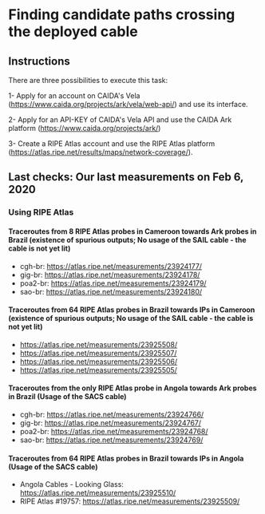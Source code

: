 
# Finding candidate paths crossing the deployed cable

## Instructions

There are three possibilities to execute this task:

1- Apply for an account on CAIDA's Vela (https://www.caida.org/projects/ark/vela/web-api/) and use its interface.

2- Apply for an API-KEY of CAIDA's Vela API and use the CAIDA Ark platform (https://www.caida.org/projects/ark/)

3- Create a RIPE Atlas account and use the RIPE Atlas platform (https://atlas.ripe.net/results/maps/network-coverage/).


## Last checks: Our last measurements on Feb 6, 2020

### Using RIPE Atlas

#### Traceroutes from 8 RIPE Atlas probes in Cameroon towards Ark probes in Brazil (existence of spurious outputs; No usage of the SAIL cable - the cable is not yet lit)
* cgh-br: https://atlas.ripe.net/measurements/23924177/
* gig-br: https://atlas.ripe.net/measurements/23924178/
* poa2-br: https://atlas.ripe.net/measurements/23924179/
* sao-br: https://atlas.ripe.net/measurements/23924180/

#### Traceroutes from 64 RIPE Atlas probes in Brazil towards IPs in Cameroon (existence of spurious outputs; No usage of the SAIL cable - the cable is not yet lit)
* https://atlas.ripe.net/measurements/23925508/
* https://atlas.ripe.net/measurements/23925507/
* https://atlas.ripe.net/measurements/23925506/
* https://atlas.ripe.net/measurements/23925505/

#### Traceroutes from the only RIPE Atlas probe in Angola towards Ark probes in Brazil (Usage of the SACS cable)
* cgh-br: https://atlas.ripe.net/measurements/23924766/
* gig-br: https://atlas.ripe.net/measurements/23924767/
* poa2-br: https://atlas.ripe.net/measurements/23924768/
* sao-br: https://atlas.ripe.net/measurements/23924769/


#### Traceroutes from 64 RIPE Atlas probes in Brazil towards IPs in Angola (Usage of the SACS cable)
* Angola Cables - Looking Glass: https://atlas.ripe.net/measurements/23925510/
* RIPE Atlas #19757: https://atlas.ripe.net/measurements/23925509/
